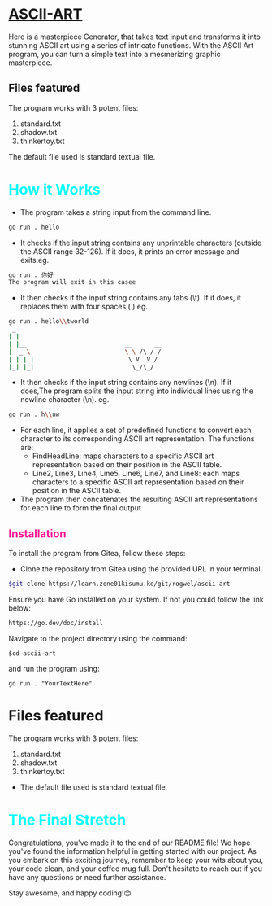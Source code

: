 # <span style= "color:cyan">[ASCII-ART](https://www.zone01kisumu.ke/)</span>
Here is a masterpiece Generator, that takes text input and transforms it into stunning ASCII art using a series of intricate functions.
With the ASCII Art program, you can turn a simple text into a mesmerizing graphic masterpiece. 
 ## Files featured
The program works with 3 potent files:
 1. standard.txt
 2. shadow.txt
 3. thinkertoy.txt
 
 The default file used is standard textual file.

# <span style="color:cyan">How it Works</span> 
- The program takes a string input from the command line.
```bash
go run . hello
```
- It checks if the input string contains any unprintable characters (outside the ASCII range 32-126). If it does, it prints an error message and exits.eg.
```bash
go run . 你好
The program will exit in this casee
```
- It then checks if the input string contains any tabs (\t). If it does, it replaces them with four spaces ( ) eg.
```bash
go run . hello\\tworld
 _                                         
| |                                        
| |__                           __      __ 
|  _ \                          \ \ /\ / / 
| | | |                          \ V  V /  
|_| |_|                           \_/\_/   
```
- It then checks if the input string contains any newlines (\n). If it does,The program splits the input string into individual lines using the newline character (\n). eg.
```bash
go run . h\\nw
```
- For each line, it applies a set of predefined functions to convert each character to its corresponding ASCII art representation. The functions are:
    - FindHeadLine: maps characters to a specific ASCII art representation based on their position in the ASCII table.
    - Line2, Line3, Line4, Line5, Line6, Line7, and Line8: each maps characters to a specific ASCII art representation based on their position in the ASCII table.
- The program then concatenates the resulting ASCII art representations for each line to form the final output

## <span style="color:deeppink">Installation</span>

To install the program from Gitea, follow these steps:

- Clone the repository from Gitea using the provided URL in your terminal.
``` bash
$git clone https://learn.zone01kisumu.ke/git/rogwel/ascii-art
```
Ensure you have Go installed on your system. If not you could follow the link below:
```bash
https://go.dev/doc/install
```
Navigate to the project directory using the command:
    
```
$cd ascii-art
```

and run the program using:
```
go run . "YourTextHere"
```

# Files featured
The program works with 3 potent files:

 1. standard.txt
 2. shadow.txt
 3. thinkertoy.txt
 - The default file used is standard textual file.

 # <span style="color:cyan">The Final Stretch</span>

Congratulations, you've made it to the end of our README file! We hope you've found the information helpful in getting started with our project. As you embark on this exciting journey, remember to keep your wits about you, your code clean, and your coffee mug full. Don't hesitate to reach out if you have any questions or need further assistance.

Stay awesome, and happy coding!😊